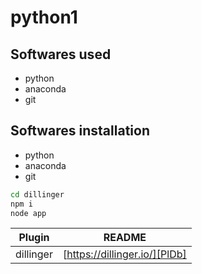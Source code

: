 # python1
## Softwares used
- python
- anaconda
- git

## Softwares installation
- python
- anaconda
- git

```sh
cd dillinger
npm i
node app
```

| Plugin | README |
| ------ | ------ |
| dillinger | [https://dillinger.io/][PlDb] |